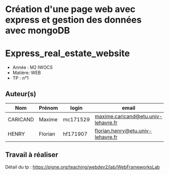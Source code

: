 # Création d'une page web avec express et gestion des données avec mongoDB
# Express_real_estate_website

- Année : M2 IWOCS
- Matière: WEB
- TP : n°1

## Auteur(s)

|Nom|Prénom|login|email|
|--|--|--|--|
| CARICAND | Maxime | mc171529 | maxime.caricand@etu.univ-lehavre.fr |
| HENRY | Florian | hf171907 | florian.henry@etu.univ-lehavre.fr |

## Travail à réaliser

Détail du tp : <https://pigne.org/teaching/webdev2/lab/WebFrameworksLab>
